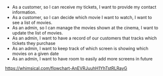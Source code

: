 - As a customer, so I can receive my tickets, I want to provide my contact information.
- As a customer, so I can decide which movie I want to watch, I want to see a list of movies.
- As an admin, so I can manage the movies shown at the cinema, I want to update the list of movies.
- As an admin, I want to have a record of our customers that tracks which tickets they purchase
- As an admin, I want to keep track of which screen is showing which movies on a given date
- As an admin, I want to have room to easily add more screens in future

https://whimsical.com/flowchart-AnEVRJuuhH1YhTstRLRayG
